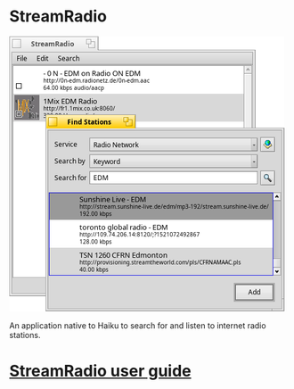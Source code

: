 # StreamRadio

![Screenshot](screenshot.png)

An application native to Haiku to search for and listen to internet radio stations.

# [StreamRadio user guide](docs/userguide.md)
